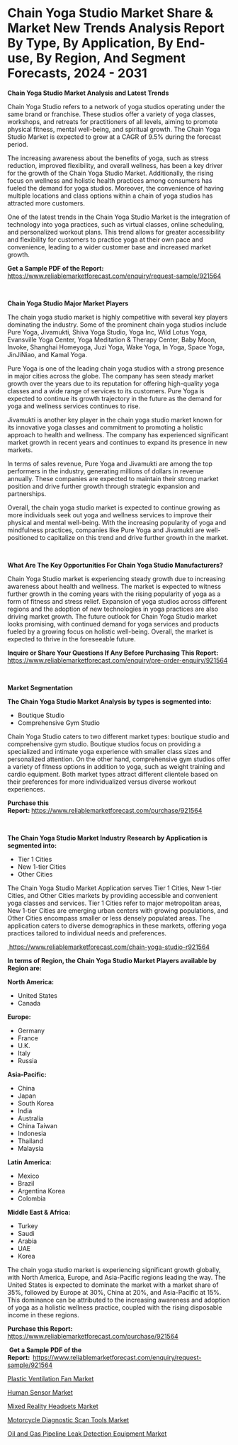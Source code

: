 <p><h1>Chain Yoga Studio Market Share & Market New Trends Analysis Report By Type, By Application, By End-use, By Region, And Segment Forecasts, 2024 - 2031</h1></p><p><strong>Chain Yoga Studio Market Analysis and Latest Trends</strong></p>
<p><p>Chain Yoga Studio refers to a network of yoga studios operating under the same brand or franchise. These studios offer a variety of yoga classes, workshops, and retreats for practitioners of all levels, aiming to promote physical fitness, mental well-being, and spiritual growth. The Chain Yoga Studio Market is expected to grow at a CAGR of 9.5% during the forecast period.</p><p>The increasing awareness about the benefits of yoga, such as stress reduction, improved flexibility, and overall wellness, has been a key driver for the growth of the Chain Yoga Studio Market. Additionally, the rising focus on wellness and holistic health practices among consumers has fueled the demand for yoga studios. Moreover, the convenience of having multiple locations and class options within a chain of yoga studios has attracted more customers.</p><p>One of the latest trends in the Chain Yoga Studio Market is the integration of technology into yoga practices, such as virtual classes, online scheduling, and personalized workout plans. This trend allows for greater accessibility and flexibility for customers to practice yoga at their own pace and convenience, leading to a wider customer base and increased market growth.</p></p>
<p><strong>Get a Sample PDF of the Report:&nbsp;</strong> <a href="https://www.reliablemarketforecast.com/enquiry/request-sample/921564">https://www.reliablemarketforecast.com/enquiry/request-sample/921564</a></p>
<p>&nbsp;</p>
<p><strong>Chain Yoga Studio Major Market Players</strong></p>
<p><p>The chain yoga studio market is highly competitive with several key players dominating the industry. Some of the prominent chain yoga studios include Pure Yoga, Jivamukti, Shiva Yoga Studio, Yoga Inc, Wild Lotus Yoga, Evansville Yoga Center, Yoga Meditation & Therapy Center, Baby Moon, Invoke, Shanghai Homeyoga, Juzi Yoga, Wake Yoga, In Yoga, Space Yoga, JinJiNiao, and Kamal Yoga.</p><p>Pure Yoga is one of the leading chain yoga studios with a strong presence in major cities across the globe. The company has seen steady market growth over the years due to its reputation for offering high-quality yoga classes and a wide range of services to its customers. Pure Yoga is expected to continue its growth trajectory in the future as the demand for yoga and wellness services continues to rise.</p><p>Jivamukti is another key player in the chain yoga studio market known for its innovative yoga classes and commitment to promoting a holistic approach to health and wellness. The company has experienced significant market growth in recent years and continues to expand its presence in new markets.</p><p>In terms of sales revenue, Pure Yoga and Jivamukti are among the top performers in the industry, generating millions of dollars in revenue annually. These companies are expected to maintain their strong market position and drive further growth through strategic expansion and partnerships.</p><p>Overall, the chain yoga studio market is expected to continue growing as more individuals seek out yoga and wellness services to improve their physical and mental well-being. With the increasing popularity of yoga and mindfulness practices, companies like Pure Yoga and Jivamukti are well-positioned to capitalize on this trend and drive further growth in the market.</p></p>
<p>&nbsp;</p>
<p><strong>What Are The Key Opportunities For Chain Yoga Studio Manufacturers?</strong></p>
<p><p>Chain Yoga Studio market is experiencing steady growth due to increasing awareness about health and wellness. The market is expected to witness further growth in the coming years with the rising popularity of yoga as a form of fitness and stress relief. Expansion of yoga studios across different regions and the adoption of new technologies in yoga practices are also driving market growth. The future outlook for Chain Yoga Studio market looks promising, with continued demand for yoga services and products fueled by a growing focus on holistic well-being. Overall, the market is expected to thrive in the foreseeable future.</p></p>
<p><strong>Inquire or Share Your Questions If Any Before Purchasing This Report:</strong> <a href="https://www.reliablemarketforecast.com/enquiry/pre-order-enquiry/921564">https://www.reliablemarketforecast.com/enquiry/pre-order-enquiry/921564</a></p>
<p>&nbsp;</p>
<p><strong>Market Segmentation</strong></p>
<p><strong>The Chain Yoga Studio Market Analysis by types is segmented into:</strong></p>
<p><ul><li>Boutique Studio</li><li>Comprehensive Gym Studio</li></ul></p>
<p><p>Chain Yoga Studio caters to two different market types: boutique studio and comprehensive gym studio. Boutique studios focus on providing a specialized and intimate yoga experience with smaller class sizes and personalized attention. On the other hand, comprehensive gym studios offer a variety of fitness options in addition to yoga, such as weight training and cardio equipment. Both market types attract different clientele based on their preferences for more individualized versus diverse workout experiences.</p></p>
<p><strong>Purchase this Report:&nbsp;</strong><a href="https://www.reliablemarketforecast.com/purchase/921564">https://www.reliablemarketforecast.com/purchase/921564</a></p>
<p>&nbsp;</p>
<p><strong>The Chain Yoga Studio Market Industry Research by Application is segmented into:</strong></p>
<p><ul><li>Tier 1 Cities</li><li>New 1-tier Cities</li><li>Other Cities</li></ul></p>
<p><p>The Chain Yoga Studio Market Application serves Tier 1 Cities, New 1-tier Cities, and Other Cities markets by providing accessible and convenient yoga classes and services. Tier 1 Cities refer to major metropolitan areas, New 1-tier Cities are emerging urban centers with growing populations, and Other Cities encompass smaller or less densely populated areas. The application caters to diverse demographics in these markets, offering yoga practices tailored to individual needs and preferences.</p></p>
<p><a href="https://www.reliablemarketforecast.com/chain-yoga-studio-r921564">&nbsp;https://www.reliablemarketforecast.com/chain-yoga-studio-r921564</a></p>
<p><strong>In terms of Region, the Chain Yoga Studio Market Players available by Region are:</strong></p>
<p>
    <p> <strong> North America: </strong>
        <ul>
            <li>United States</li>
            <li>Canada</li>
        </ul>
        </p> 
    <p> <strong> Europe: </strong>
        <ul>
            <li>Germany</li>
            <li>France</li>
            <li>U.K.</li>
            <li>Italy</li>
            <li>Russia</li>
        </ul>
        </p> 
    <p> <strong> Asia-Pacific: </strong>
        <ul>
            <li>China</li>
            <li>Japan</li>
            <li>South Korea</li>
            <li>India</li>
            <li>Australia</li>
            <li>China Taiwan</li>
            <li>Indonesia</li>
            <li>Thailand</li>
            <li>Malaysia</li>
        </ul>
        </p> 
    <p> <strong> Latin America: </strong>
        <ul>
            <li>Mexico</li>
            <li>Brazil</li>
            <li>Argentina Korea</li>
            <li>Colombia</li>
        </ul>
        </p> 
    <p> <strong> Middle East & Africa: </strong>
        <ul>
            <li>Turkey</li>
            <li>Saudi</li>
            <li>Arabia</li>
            <li>UAE</li>
            <li>Korea</li>
        </ul>
    </p>
    </p>
<p><p>The chain yoga studio market is experiencing significant growth globally, with North America, Europe, and Asia-Pacific regions leading the way. The United States is expected to dominate the market with a market share of 35%, followed by Europe at 30%, China at 20%, and Asia-Pacific at 15%. This dominance can be attributed to the increasing awareness and adoption of yoga as a holistic wellness practice, coupled with the rising disposable income in these regions.</p></p>
<p><strong>Purchase this Report: </strong><a href="https://www.reliablemarketforecast.com/purchase/921564">https://www.reliablemarketforecast.com/purchase/921564</a></p>
<p>&nbsp;<strong>Get a Sample PDF of the Report:&nbsp;&nbsp;</strong><a href="https://www.reliablemarketforecast.com/enquiry/request-sample/921564">https://www.reliablemarketforecast.com/enquiry/request-sample/921564</a></p>
<p><strong></strong></p>
<p><p><a href="https://medium.com/@jewelmohr42/plastic-ventilation-fan-market-a-global-and-regional-analysis-focus-on-end-user-product-and-3bbbe8ef0886">Plastic Ventilation Fan Market</a></p><p><a href="https://github.com/jakobeblake56/Market-Research-Report-List-1/blob/main/human-sensor-market.md">Human Sensor Market</a></p><p><a href="https://www.linkedin.com/pulse/mixed-reality-headsets-market-research-report-forecast-growth-icz2e?trackingId=VbwR5%2FcVTqy1EGeNlJ2ltQ%3D%3D">Mixed Reality Headsets Market</a></p><p><a href="https://medium.com/@anslrtman56756/global-motorcycle-diagnostic-scan-tools-market-status-2024-2031-and-forecast-by-region-product-c33ec0ef1029">Motorcycle Diagnostic Scan Tools Market</a></p><p><a href="https://medium.com/@karianerice/global-oil-and-gas-pipeline-leak-detection-equipment-market-focus-on-product-type-flow-d7c2a5af63dc">Oil and Gas Pipeline Leak Detection Equipment Market</a></p></p>